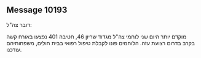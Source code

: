 ## Message 10193

דובר צה"ל:

מוקדם יותר היום שני לוחמי צה"ל מגדוד שריון 46, חטיבה 401 נפצעו באורח קשה בקרב בדרום רצועת עזה.
הלוחמים פונו לקבלת טיפול רפואי בבית חולים, משפחותיהם עודכנו.

